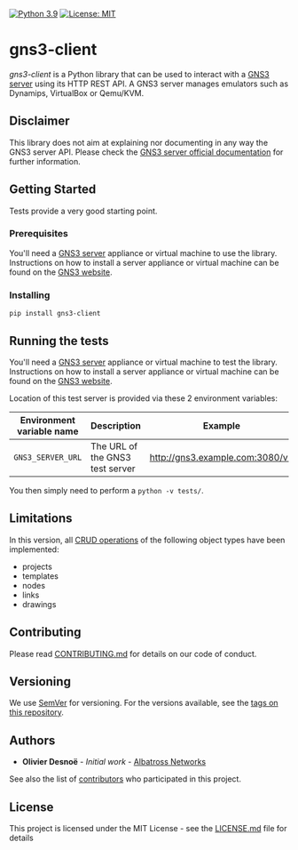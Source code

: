 [![Python 3.9](https://img.shields.io/badge/python-3.9-green.svg)](https://docs.python.org/3.9/)
[![License: MIT](https://img.shields.io/badge/License-MIT-blue.svg)](https://opensource.org/licenses/MIT)

# gns3-client

*gns3-client* is a Python library that can be used to interact with a [GNS3 server](https://github.com/GNS3/gns3-server)
using its HTTP REST API. A GNS3 server manages emulators such as Dynamips, VirtualBox or Qemu/KVM.

## Disclaimer

This library does not aim at explaining nor documenting in any way the GNS3 server API. Please check
the [GNS3 server official documentation](https://gns3-server.readthedocs.io/en/latest/index.html) for further
information.

## Getting Started

Tests provide a very good starting point.

### Prerequisites

You'll need a [GNS3 server](https://github.com/GNS3/gns3-server) appliance or virtual machine to use the library.
Instructions on how to install a server appliance or virtual machine can be found on
the [GNS3 website](https://www.gns3.com/).

### Installing

```
pip install gns3-client
```

## Running the tests

You'll need a [GNS3 server](https://github.com/GNS3/gns3-server) appliance or virtual machine to test the library.
Instructions on how to install a server appliance or virtual machine can be found on
the [GNS3 website](https://www.gns3.com/).

Location of this test server is provided via these 2 environment variables:

| Environment variable name | Description                                 |             Example             |
|:-------------------------:|---------------------------------------------|:-------------------------------:|
|     `GNS3_SERVER_URL`     | The URL of the GNS3 test server             | http://gns3.example.com:3080/v2 |

You then simply need to perform a `python -v tests/`.

## Limitations

In this version, all [CRUD operations](https://en.wikipedia.org/wiki/Create,_read,_update_and_delete) of the following
object types have been implemented:

- projects
- templates
- nodes
- links
- drawings

## Contributing

Please read [CONTRIBUTING.md](CONTRIBUTING.md) for details on our code of conduct.

## Versioning

We use [SemVer](http://semver.org/) for versioning. For the versions available, see
the [tags on this repository](https://github.com/desnoe/gns3-client/tags).

## Authors

* **Olivier Desnoë** - *Initial work* - [Albatross Networks](http://albatross-networks.com)

See also the list of [contributors](https://github.com/desnoe/gns3-client/contributors) who participated in this
project.

## License

This project is licensed under the MIT License - see the [LICENSE.md](LICENSE.md) file for details
